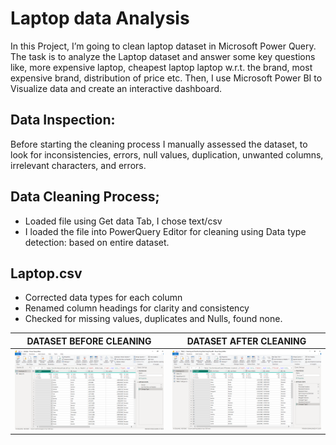 # Laptop data Analysis
In this Project, I’m going to clean laptop dataset in Microsoft Power Query. The task is to analyze the Laptop dataset and answer some key questions like, more expensive laptop, cheapest laptop laptop w.r.t. the brand, most expensive brand, distribution of price etc. Then, I use Microsoft Power BI to Visualize data and create an interactive dashboard.


## Data Inspection:
Before starting the cleaning process I manually assessed the dataset, to look for inconsistencies, errors, null values, duplication, unwanted columns, irrelevant characters, and errors.

## Data Cleaning Process;
- Loaded file using Get data Tab, I chose text/csv
- I loaded the file into PowerQuery Editor for cleaning using Data type detection: based on entire dataset.

## Laptop.csv

- Corrected data types for each column
- Renamed column headings for clarity and consistency
- Checked for missing values, duplicates and Nulls, found none.


DATASET BEFORE CLEANING         |        DATASET AFTER CLEANING
:-------------------------------:|:---------------------------------:
![](https://github.com/AnietieJohnson/Data-Cleaning-and-Transformation-Using-Power-BI/blob/main/employee%20csv%20dataset%20before%20cleaning.png) | ![](https://github.com/AnietieJohnson/Data-Cleaning-and-Transformation-Using-Power-BI/blob/main/Employee%20Data%20set%20after%20cleaning.png)
